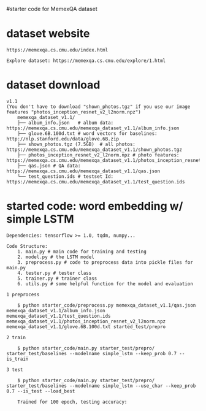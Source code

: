 #starter code for MemexQA dataset


# dataset website
	https://memexqa.cs.cmu.edu/index.html

	Explore dataset: https://memexqa.cs.cmu.edu/explore/1.html

# dataset download
	v1.1
	(You don't have to download "shown_photos.tgz" if you use our image features "photos_inception_resnet_v2_l2norm.npz")
		memexqa_dataset_v1.1/
		├── album_info.json   # album data: https://memexqa.cs.cmu.edu/memexqa_dataset_v1.1/album_info.json
		├── glove.6B.100d.txt # word vectors for baselines:  http://nlp.stanford.edu/data/glove.6B.zip
		├── shown_photos.tgz (7.5GB)  # all photos: https://memexqa.cs.cmu.edu/memexqa_dataset_v1.1/shown_photos.tgz
		├── photos_inception_resnet_v2_l2norm.npz # photo features: https://memexqa.cs.cmu.edu/memexqa_dataset_v1.1/photos_inception_resnet_v2_l2norm.npz
		├── qas.json # QA data: https://memexqa.cs.cmu.edu/memexqa_dataset_v1.1/qas.json
		└── test_question.ids # testset Id: https://memexqa.cs.cmu.edu/memexqa_dataset_v1.1/test_question.ids


# started code: word embedding w/ simple LSTM
	Dependencies: tensorflow >= 1.0, tqdm, numpy...

	Code Structure:
		1. main.py # main code for training and testing
		2. model.py # the LSTM model
		3. preprocess.py # code to preprocess data into pickle files for main.py
		4. tester.py # tester class
		5. trainer.py # trainer class
		6. utils.py # some helpful function for the model and evaluation

	1 preprocess

		$ python starter_code/preprocess.py memexqa_dataset_v1.1/qas.json memexqa_dataset_v1.1/album_info.json memexqa_dataset_v1.1/test_question.ids memexqa_dataset_v1.1/photos_inception_resnet_v2_l2norm.npz memexqa_dataset_v1.1/glove.6B.100d.txt started_test/prepro

	2 train

		$ python starter_code/main.py starter_test/prepro/ starter_test/baselines --modelname simple_lstm --keep_prob 0.7 --is_train

	3 test

		$ python starter_code/main.py starter_test/prepro/ starter_test/baselines --modelname simple_lstm --use_char --keep_prob 0.7 --is_test --load_best

		Trained for 100 epoch, testing accuracy: 